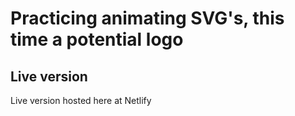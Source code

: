 # Practicing animating SVG's, this time a potential logo

## Live version
Live version hosted here at Netlify
